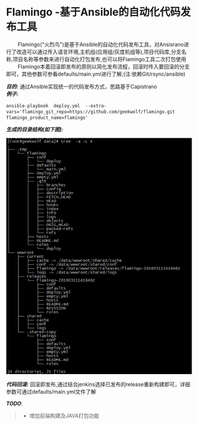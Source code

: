 # Flamingo -基于Ansible的自动化代码发布工具

&nbsp;&nbsp;&nbsp;&nbsp;&nbsp;&nbsp;&nbsp;&nbsp;Flamingo("火烈鸟")是基于Ansible的自动化代码发布工具，对Ansisrano进行了改造可以通过传入语言环境,主机组(应用组/灰度机组等),项目代码库,分支名称,项目名称等参数来进行自动化打包发布,也可以将Flamingo工具二次打包使用</br>
&nbsp;&nbsp;&nbsp;&nbsp;&nbsp;&nbsp;&nbsp;&nbsp;Flamingo本着回滚即发布的原则以简化发布流程，回滚时传入要回滚的分支即可，其他参数可参看defaults/main.yml进行了解;(注:依赖Git/rsync/ansible)</br>

***目的:*** 通过Ansible实现统一的代码发布方式，思路基于Capistrano</br>
***例子:***</br>
```
ansible-playbook  deploy.yml  --extra-vars='flamingo_git_repo=https://github.com/geekwolf/flamingo.git flamingo_product_name=flamingo'

```
***生成的目录结构(如下图):***</br>

![direstructure](docs/images/direstructure.png)</br>

***代码回滚:*** 回滚即发布,通过结合jenkins选择已发布的release重新构建即可，详细参数可通过defaults/main.yml文件了解</br>

***TODO***:</br>
> * 增加前端构建及JAVA打包功能
